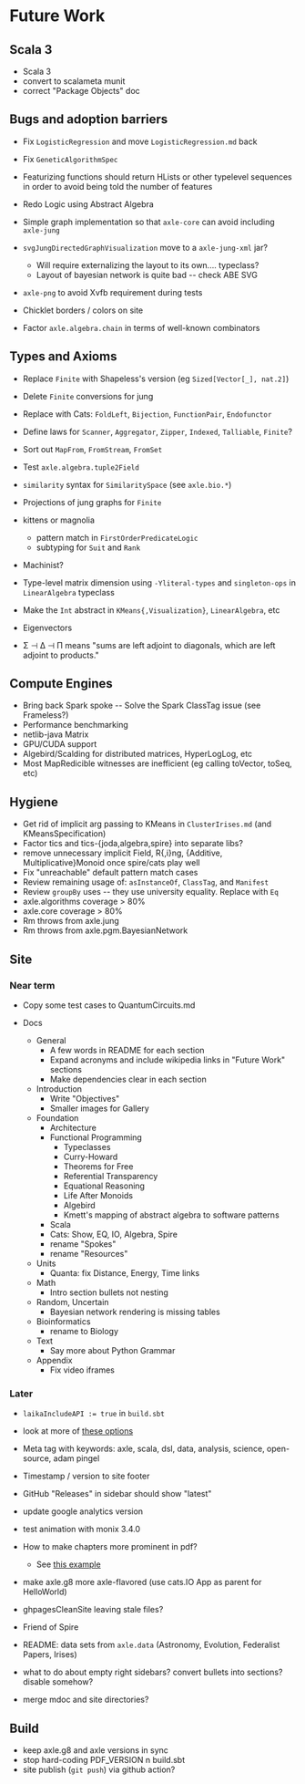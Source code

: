 # Future Work

## Scala 3

* Scala 3
* convert to scalameta munit
* correct "Package Objects" doc

## Bugs and adoption barriers

* Fix `LogisticRegression` and move `LogisticRegression.md` back

* Fix `GeneticAlgorithmSpec`
* Featurizing functions should return HLists or other typelevel sequences in order to avoid being told the number of features

* Redo Logic using Abstract Algebra

* Simple graph implementation so that `axle-core` can avoid including `axle-jung`

* `svgJungDirectedGraphVisualization` move to a `axle-jung-xml` jar?
  * Will require externalizing the layout to its own.... typeclass?
  * Layout of bayesian network is quite bad -- check ABE SVG

* `axle-png` to avoid Xvfb requirement during tests
* Chicklet borders / colors on site

* Factor `axle.algebra.chain` in terms of well-known combinators

## Types and Axioms

* Replace `Finite` with Shapeless's version (eg `Sized[Vector[_], nat.2]`)
* Delete `Finite` conversions for jung
* Replace with Cats: `FoldLeft`, `Bijection`, `FunctionPair`, `Endofunctor`
* Define laws for `Scanner`, `Aggregator`, `Zipper`, `Indexed`, `Talliable`, `Finite`?
* Sort out `MapFrom`, `FromStream`, `FromSet`
* Test `axle.algebra.tuple2Field`
* `similarity` syntax for `SimilaritySpace` (see `axle.bio.*`)
* Projections of jung graphs for `Finite`
* kittens or magnolia
  * pattern match in `FirstOrderPredicateLogic`
  * subtyping for `Suit` and `Rank`
* Machinist?
* Type-level matrix dimension using `-Yliteral-types` and `singleton-ops` in `LinearAlgebra` typeclass
* Make the `Int` abstract in `KMeans{,Visualization}`, `LinearAlgebra`, etc

* Eigenvectors
* Σ ⊣ Δ ⊣ Π means "sums are left adjoint to diagonals, which are left adjoint to products."

## Compute Engines

* Bring back Spark spoke -- Solve the Spark ClassTag issue (see Frameless?)
* Performance benchmarking
* netlib-java Matrix
* GPU/CUDA support
* Algebird/Scalding for distributed matrices, HyperLogLog, etc
* Most MapRedicible witnesses are inefficient (eg calling toVector, toSeq, etc)

## Hygiene

* Get rid of implicit arg passing to KMeans in `ClusterIrises.md` (and KMeansSpecification)
* Factor tics and tics-{joda,algebra,spire} into separate libs?
* remove unnecessary implicit Field, R{,i}ng, {Additive, Multiplicative}Monoid once spire/cats play well
* Fix "unreachable" default pattern match cases
* Review remaining usage of: `asInstanceOf`, `ClassTag`, and `Manifest`
* Review `groupBy` uses -- they use university equality.  Replace with `Eq`
* axle.algorithms coverage > 80%
* axle.core coverage > 80%
* Rm throws from axle.jung
* Rm throws from axle.pgm.BayesianNetwork

## Site

### Near term

* Copy some test cases to QuantumCircuits.md

* Docs
  * General
    * A few words in README for each section
    * Expand acronyms and include wikipedia links in "Future Work" sections
    * Make dependencies clear in each section
  * Introduction
    * Write "Objectives"
    * Smaller images for Gallery
  * Foundation
    * Architecture
    * Functional Programming
      * Typeclasses
      * Curry-Howard
      * Theorems for Free
      * Referential Transparency
      * Equational Reasoning
      * Life After Monoids
      * Algebird
      * Kmett's mapping of abstract algebra to software patterns
    * Scala
    * Cats: Show, EQ, IO, Algebra, Spire
    * rename "Spokes"
    * rename "Resources"
  * Units
    * Quanta: fix Distance, Energy, Time links
  * Math
    * Intro section bullets not nesting
  * Random, Uncertain
    * Bayesian network rendering is missing tables
  * Bioinformatics
    * rename to Biology
  * Text
    * Say more about Python Grammar
  * Appendix
    * Fix video iframes

### Later

* `laikaIncludeAPI := true` in `build.sbt`
* look at more of [these options](https://planet42.github.io/Laika/0.18/03-preparing-content/03-theme-settings.html)
* Meta tag with keywords: axle, scala, dsl, data, analysis, science, open-source, adam pingel
* Timestamp / version to site footer
* GitHub "Releases" in sidebar should show "latest"
* update google analytics version
* test animation with monix 3.4.0

* How to make chapters more prominent in pdf?
  * See [this example](https://planet42.github.io/Laika/0.18/03-preparing-content/03-theme-settings.html)

* make axle.g8 more axle-flavored (use cats.IO App as parent for HelloWorld)

* ghpagesCleanSite leaving stale files?
* Friend of Spire
* README: data sets from `axle.data` (Astronomy, Evolution, Federalist Papers, Irises)
* what to do about empty right sidebars? convert bullets into sections? disable somehow?
* merge mdoc and site directories?

## Build

* keep axle.g8 and axle versions in sync
* stop hard-coding PDF_VERSION n build.sbt
* site publish (`git push`) via github action?
